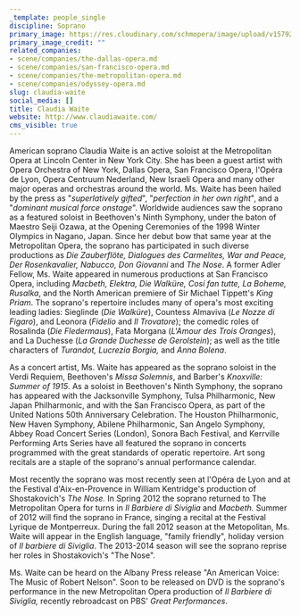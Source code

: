 ```yaml
---
_template: people_single
discipline: Soprano
primary_image: https://res.cloudinary.com/schmopera/image/upload/v1579203159/media/2020/01/ClaudiaWaite_ny2ubp.jpg
primary_image_credit: ""
related_companies:
- scene/companies/the-dallas-opera.md
- scene/companies/san-francisco-opera.md
- scene/companies/the-metropolitan-opera.md
- scene/companies/odyssey-opera.md
slug: claudia-waite
social_media: []
title: Claudia Waite
website: http://www.claudiawaite.com/
cms_visible: true
---
```

American soprano Claudia Waite is an active soloist at the Metropolitan Opera at Lincoln Center in New York City. She has been a guest artist with Opera Orchestra of New York, Dallas Opera, San Francisco Opera, l'Opéra de Lyon, Opera Centruum Nederland, New Israeli Opera and many other major operas and orchestras around the world. Ms. Waite has been hailed by the press as "_superlatively gifted_", "_perfection in her own right_", and a "_dominant musical force onstage_". Worldwide audiences saw the soprano as a featured soloist in Beethoven's Ninth Symphony, under the baton of Maestro Seiji Ozawa, at the Opening Ceremonies of the 1998 Winter Olympics in Nagano, Japan. Since her debut bow that same year at the Metropolitan Opera, the soprano has participated in such diverse productions as _Die Zauberflöte, Dialogues des Carmelites, War and Peace, Der Rosenkavalier, Nabucco, Don Giovanni_ and _The Nose_. A former Adler Fellow, Ms. Waite appeared in numerous productions at San Francisco Opera, including _Macbeth, Elektra, Die Walküre, Cosí fan tutte, La Boheme, Rusalka_, and the North American premiere of Sir Michael Tippett's _King Priam_. The soprano's repertoire includes many of opera's most exciting leading ladies: Sieglinde (_Die Walküre_), Countess Almaviva (_Le Nozze di Figaro_), and Leonora (_Fidelio_ and _Il Trovatore_); the comedic roles of Rosalinda (_Die Fledermaus_), Fata Morgana (_L'Amour des Trois Oranges_), and La Duchesse (_La Grande Duchesse de Gerolstein_); as well as the title characters of _Turandot, Lucrezia Borgia,_ and _Anna Bolena_.

As a concert artist, Ms. Waite has appeared as the soprano soloist in the Verdi Requiem, Beethoven's _Missa Solemnis_, and Barber's _Knoxville: Summer of 1915_. As a soloist in Beethoven's Ninth Symphony, the soprano has appeared with the Jacksonville Symphony, Tulsa Philharmonic, New Japan Philharmonic, and with the San Francisco Opera, as part of the United Nations 50th Anniversary Celebration. The Houston Philharmonic, New Haven Symphony, Abilene Philharmonic, San Angelo Symphony, Abbey Road Concert Series (London), Sonora Bach Festival, and Kerrville Performing Arts Series have all featured the soprano in concerts programmed with the great standards of operatic repertoire. Art song recitals are a staple of the soprano's annual performance calendar.

Most recently the soprano was most recently seen at l'Opéra de Lyon and at the Festival d'Aix-en-Provence in William Kentridge's production of Shostakovich's _The Nose._ In Spring 2012 the soprano returned to The Metropolitan Opera for turns in _Il Barbiere di Siviglia_ and _Macbeth._ Summer of 2012 will find the soprano in France, singing a recital at the Festival Lyrique de Montperreux. During the fall 2012 season at the Metopolitan, Ms. Waite will appear in the English language, "family friendly", holiday version of _Il barbiere di Siviglia_. The 2013-2014 season will see the soprano reprise her roles in Shostakovich's "The Nose".

Ms. Waite can be heard on the Albany Press release "An American Voice: The Music of Robert Nelson". Soon to be released on DVD is the soprano's performance in the new Metropolitan Opera production of _Il Barbiere di Siviglia,_ recently rebroadcast on PBS' _Great Performances_.